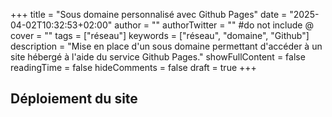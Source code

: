 +++
title = "Sous domaine personnalisé avec Github Pages"
date = "2025-04-02T10:32:53+02:00"
author = ""
authorTwitter = "" #do not include @
cover = ""
tags = ["réseau"]
keywords = ["réseau", "domaine", "Github"]
description = "Mise en place d'un sous domaine permettant d'accéder à un site hébergé à l'aide du service Github Pages."
showFullContent = false
readingTime = false
hideComments = false
draft = true
+++

## Déploiement du site

